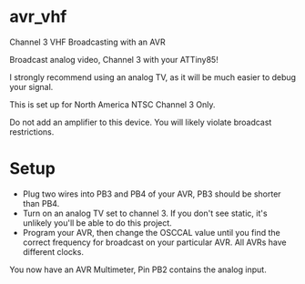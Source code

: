 # avr_vhf
Channel 3 VHF Broadcasting with an AVR

Broadcast analog video, Channel 3 with your ATTiny85!

I strongly recommend using an analog TV, as it will be much easier to debug your signal.

This is set up for North America NTSC Channel 3 Only.

Do not add an amplifier to this device.  You will likely violate broadcast restrictions.

# Setup

* Plug two wires into PB3 and PB4 of your AVR, PB3 should be shorter than PB4.
* Turn on an analog TV set to channel 3.  If you don't see static, it's unlikely you'll be able to do this project.
* Program your AVR, then change the OSCCAL value until you find the correct frequency for broadcast on your particular AVR.  All AVRs have different clocks.

You now have an AVR Multimeter, Pin PB2 contains the analog input.
